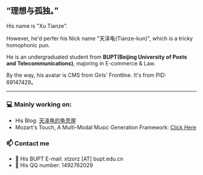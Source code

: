 ## “理想与孤独。”
His name is "Xu Tianze".

However, he'd perfer his Nick name "天泽龟(Tianze-kun)", which is a tricky homophonic pun.

He is an undergraduated student from **BUPT(Beijing University of Posts and Telecommunications)**, majoring in E-commerce & Law. 

By the way, his avatar is CMS from Girls' Frontline. It's from PID: 69147429。

---

### 💻 Mainly working on:

- His Blog: [天泽龟的龟壳屋](https://turleing.github.io/)
- Mozart's Touch, A Multi-Modal Music Generation Framework: [Click Here](https://github.com/WangTooNaive/MozartsTouch)

### 📫 Contact me

- 📧 His BUPT E-mail: xtzorz [AT] bupt.edu.cn
- 🐧 His QQ number: 1492762029
